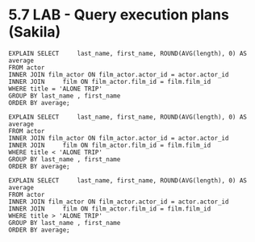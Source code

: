 # 5.7 LAB - Query execution plans (Sakila)

	EXPLAIN SELECT     last_name, first_name, ROUND(AVG(length), 0) AS average
	FROM actor
	INNER JOIN film_actor ON film_actor.actor_id = actor.actor_id
	INNER JOIN     film ON film_actor.film_id = film.film_id
	WHERE title = 'ALONE TRIP'
	GROUP BY last_name , first_name
	ORDER BY average;

	EXPLAIN SELECT     last_name, first_name, ROUND(AVG(length), 0) AS average
	FROM actor
	INNER JOIN film_actor ON film_actor.actor_id = actor.actor_id
	INNER JOIN     film ON film_actor.film_id = film.film_id
	WHERE title < 'ALONE TRIP'
	GROUP BY last_name , first_name
	ORDER BY average;

	EXPLAIN SELECT     last_name, first_name, ROUND(AVG(length), 0) AS average
	FROM actor
	INNER JOIN film_actor ON film_actor.actor_id = actor.actor_id
	INNER JOIN     film ON film_actor.film_id = film.film_id
	WHERE title > 'ALONE TRIP'
	GROUP BY last_name , first_name
	ORDER BY average;